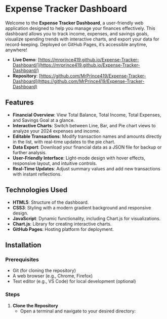 # Expense Tracker Dashboard

Welcome to the **Expense Tracker Dashboard**, a user-friendly web application designed to help you manage your finances effectively. This dashboard allows you to track income, expenses, and savings goals, visualize spending trends with interactive charts, and export your data for record-keeping. Deployed on GitHub Pages, it’s accessible anytime, anywhere!

- **Live Demo**: [https://mrprince419.github.io/Expense-Tracker-Dashboard/](https://mrprince419.github.io/Expense-Tracker-Dashboard/)
- **Repository**: [https://github.com/MrPrince419/Expense-Tracker-Dashboard](https://github.com/MrPrince419/Expense-Tracker-Dashboard)

## Features
- **Financial Overview**: View Total Balance, Total Income, Total Expenses, and Savings Goal at a glance.
- **Interactive Charts**: Switch between Line, Bar, and Pie chart views to analyze your 2024 expenses and income.
- **Editable Transactions**: Modify transaction names and amounts directly in the list, with real-time updates to the pie chart.
- **Data Export**: Download your financial data as a JSON file for backup or further analysis.
- **User-Friendly Interface**: Light-mode design with hover effects, responsive layout, and intuitive controls.
- **Real-Time Updates**: Adjust summary values and add new transactions with instant reflections.

## Technologies Used
- **HTML5**: Structure of the dashboard.
- **CSS3**: Styling with a modern gradient background and responsive design.
- **JavaScript**: Dynamic functionality, including Chart.js for visualizations.
- **Chart.js**: Library for creating interactive charts.
- **GitHub Pages**: Hosting platform for deployment.

## Installation

### Prerequisites
- Git (for cloning the repository)
- A web browser (e.g., Chrome, Firefox)
- Text editor (e.g., VS Code) for local development (optional)

### Steps
1. **Clone the Repository**
   - Open a terminal and navigate to your desired directory:
